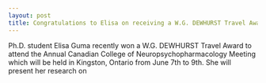 ```yaml
---
layout: post
title: Congratulations to Elisa on receiving a W.G. DEWHURST Travel Award!
---
```


Ph.D. student Elisa Guma recently won a W.G. DEWHURST Travel Award to attend the Annual Canadian College of 
Neuropsychopharmacology Meeting which will be held in Kingston, Ontario from June 7th to 9th. She will present her research on 
